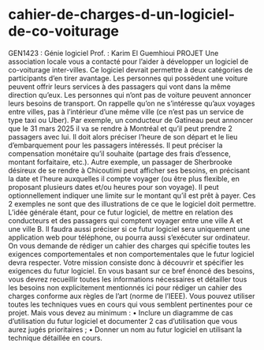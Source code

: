 # cahier-de-charges-d-un-logiciel-de-co-voiturage
GEN1423 : Génie logiciel
Prof. : Karim El Guemhioui
PROJET
Une association locale vous a contacté pour l’aider à développer un logiciel de co-voiturage
inter-villes. Ce logiciel devrait permettre à deux catégories de participants d’en tirer avantage.
Les personnes qui possèdent une voiture peuvent offrir leurs services à des passagers qui vont
dans la même direction qu’eux. Les personnes qui n’ont pas de voiture peuvent annoncer leurs
besoins de transport. On rappelle qu’on ne s’intéresse qu’aux voyages entre villes, pas à
l’intérieur d’une même ville (ce n’est pas un service de type taxi ou Uber).
Par exemple, un conducteur de Gatineau peut annoncer que le 31 mars 2025 il va se rendre à
Montréal et qu’il peut prendre 2 passagers avec lui. Il doit alors préciser l’heure de son départ et
le lieu d’embarquement pour les passagers intéressés. Il peut préciser la compensation
monétaire qu’il souhaite (partage des frais d’essence, montant forfaitaire, etc.).
Autre exemple, un passager de Sherbrooke désireux de se rendre à Chicoutimi peut afficher ses
besoins, en précisant la date et l’heure auxquelles il compte voyager (ou être plus flexible, en
proposant plusieurs dates et/ou heures pour son voyage). Il peut optionnellement indiquer une
limite sur le montant qu’il est prêt à payer.
Ces 2 exemples ne sont que des illustrations de ce que le logiciel doit permettre. L’idée générale
étant, pour ce futur logiciel, de mettre en relation des conducteurs et des passagers qui
comptent voyager entre une ville A et une ville B.
Il faudra aussi préciser si ce futur logiciel sera uniquement une application web pour téléphone,
ou pourra aussi s’exécuter sur ordinateur.
On vous demande de rédiger un cahier des charges qui spécifie toutes les exigences
comportementales et non comportementales que le futur logiciel devra respecter.
Votre mission consiste donc à découvrir et spécifier les exigences du futur logiciel. En vous
basant sur ce bref énoncé des besoins, vous devrez recueillir toutes les informations nécessaires
et détailler tous les besoins non explicitement mentionnés ici pour rédiger un cahier des charges
conforme aux règles de l’art (norme de l’IEEE).
Vous pouvez utiliser toutes les techniques vues en cours qui vous semblent pertinentes pour ce
projet. Mais vous devez au minimum :
• Inclure un diagramme de cas d’utilisation du futur logiciel et documenter 2 cas
d’utilisation que vous aurez jugés prioritaires ;
• Donner un nom au futur logiciel en utilisant la technique détaillée en cours.
